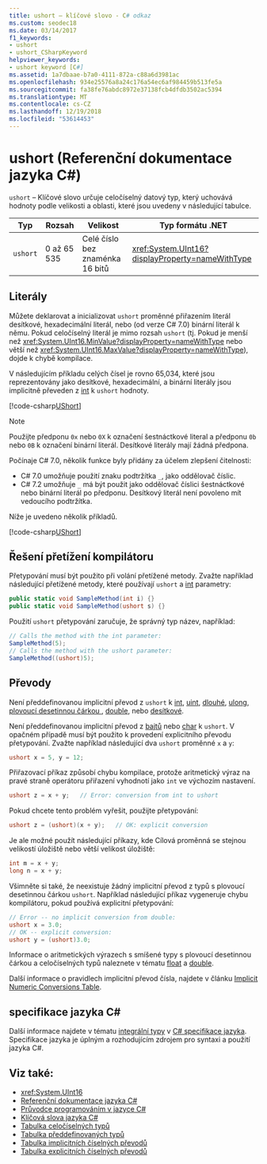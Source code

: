 ```yaml
---
title: ushort – klíčové slovo - C# odkaz
ms.custom: seodec18
ms.date: 03/14/2017
f1_keywords:
- ushort
- ushort_CSharpKeyword
helpviewer_keywords:
- ushort keyword [C#]
ms.assetid: 1a7dbaae-b7a0-4111-872a-c88a6d3981ac
ms.openlocfilehash: 934e25576a8a24c176a54ec6af984459b513fe5a
ms.sourcegitcommit: fa38fe76abdc8972e37138fcb4dfdb3502ac5394
ms.translationtype: MT
ms.contentlocale: cs-CZ
ms.lasthandoff: 12/19/2018
ms.locfileid: "53614453"
---
```

# <a name="ushort-c-reference"></a>ushort (Referenční dokumentace jazyka C#)

`ushort` – Klíčové slovo určuje celočíselný datový typ, který uchovává hodnoty podle velikosti a oblasti, které jsou uvedeny v následující tabulce.

|Typ|Rozsah|Velikost|Typ formátu .NET|
|----------|-----------|----------|-------------------------|
|`ushort`|0 až 65 535|Celé číslo bez znaménka 16 bitů|<xref:System.UInt16?displayProperty=nameWithType>|

## <a name="literals"></a>Literály

Můžete deklarovat a inicializovat `ushort` proměnné přiřazením literál desítkové, hexadecimální literál, nebo (od verze C# 7.0) binární literál k němu. Pokud celočíselný literál je mimo rozsah `ushort` (tj. Pokud je menší než <xref:System.UInt16.MinValue?displayProperty=nameWithType> nebo větší než <xref:System.UInt16.MaxValue?displayProperty=nameWithType>), dojde k chybě kompilace.

V následujícím příkladu celých čísel je rovno 65,034, které jsou reprezentovány jako desítkové, hexadecimální, a binární literály jsou implicitně převeden z [int](int.md) k `ushort` hodnoty.

[!code-csharp[UShort](~/samples/snippets/csharp/language-reference/keywords/numeric-literals.cs#UShort)]

> [!NOTE]
> Použijte předponu `0x` nebo `0X` k označení šestnáctkové literal a předponu `0b` nebo `0B` k označení binární literál. Desítkové literály mají žádná předpona.

Počínaje C# 7.0, několik funkce byly přidány za účelem zlepšení čitelnosti:

- C# 7.0 umožňuje použití znaku podtržítka `_`, jako oddělovač číslic.
- C# 7.2 umožňuje `_` má být použit jako oddělovač číslici šestnáctkové nebo binární literál po předponu. Desítkový literál není povoleno mít vedoucího podtržítka.

Níže je uvedeno několik příkladů.

[!code-csharp[UShort](~/samples/snippets/csharp/language-reference/keywords/numeric-literals.cs#UShortS)]

## <a name="compiler-overload-resolution"></a>Řešení přetížení kompilátoru

Přetypování musí být použito při volání přetížené metody. Zvažte například následující přetížené metody, které používají `ushort` a [int](int.md) parametry:

```csharp
public static void SampleMethod(int i) {}
public static void SampleMethod(ushort s) {}
```

Použití `ushort` přetypování zaručuje, že správný typ název, například:

```csharp
// Calls the method with the int parameter:
SampleMethod(5);
// Calls the method with the ushort parameter:
SampleMethod((ushort)5);
```

## <a name="conversions"></a>Převody

Není předdefinovanou implicitní převod z `ushort` k [int](int.md), [uint](uint.md), [dlouhé](long.md), [ulong](ulong.md), [plovoucí desetinnou čárkou ](float.md), [double](double.md), nebo [desítkové](decimal.md).

Není předdefinovanou implicitní převod z [bajtů](byte.md) nebo [char](char.md) k `ushort`. V opačném případě musí být použito k provedení explicitního převodu přetypování. Zvažte například následující dva `ushort` proměnné `x` a `y`:

```csharp
ushort x = 5, y = 12;
```

Přiřazovací příkaz způsobí chybu kompilace, protože aritmetický výraz na pravé straně operátoru přiřazení vyhodnotí jako `int` ve výchozím nastavení.

```csharp
ushort z = x + y;   // Error: conversion from int to ushort
```

Pokud chcete tento problém vyřešit, použijte přetypování:

```csharp
ushort z = (ushort)(x + y);   // OK: explicit conversion
```

Je ale možné použít následující příkazy, kde Cílová proměnná se stejnou velikostí úložiště nebo větší velikost úložiště:

```csharp
int m = x + y;
long n = x + y;
```

Všimněte si také, že neexistuje žádný implicitní převod z typů s plovoucí desetinnou čárkou `ushort`. Například následující příkaz vygeneruje chybu kompilátoru, pokud používá explicitní přetypování:

```csharp
// Error -- no implicit conversion from double:
ushort x = 3.0;
// OK -- explicit conversion:
ushort y = (ushort)3.0;
```

Informace o aritmetických výrazech s smíšené typy s plovoucí desetinnou čárkou a celočíselných typů naleznete v tématu [float](float.md) a [double](double.md).

Další informace o pravidlech implicitní převod čísla, najdete v článku [Implicit Numeric Conversions Table](implicit-numeric-conversions-table.md).

## <a name="c-language-specification"></a>specifikace jazyka C#

Další informace najdete v tématu [integrální typy](~/_csharplang/spec/types.md#integral-types) v [ C# specifikace jazyka](../language-specification/index.md). Specifikace jazyka je úplným a rozhodujícím zdrojem pro syntaxi a použití jazyka C#.

## <a name="see-also"></a>Viz také:

- <xref:System.UInt16>
- [Referenční dokumentace jazyka C#](../index.md)
- [Průvodce programováním v jazyce C#](../../programming-guide/index.md)
- [Klíčová slova jazyka C#](index.md)
- [Tabulka celočíselných typů](integral-types-table.md)
- [Tabulka předdefinovaných typů](built-in-types-table.md)
- [Tabulka implicitních číselných převodů](implicit-numeric-conversions-table.md)
- [Tabulka explicitních číselných převodů](explicit-numeric-conversions-table.md)
